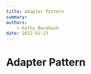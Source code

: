 ```yaml
---
title: Adapter Pattern
summary: 
authors:
    - Kathy Barabash
date: 2022-01-13
---
```


# Adapter Pattern